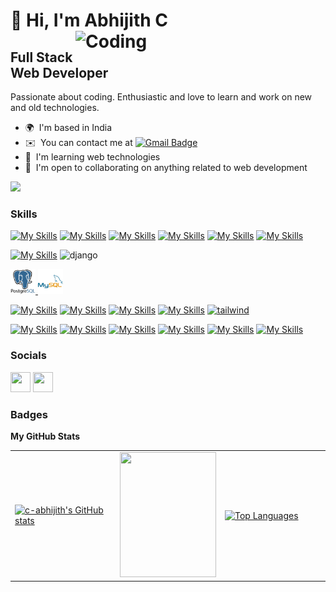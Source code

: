 👋 Hi, I'm Abhijith C
<img align="right" alt="Coding" width="400" src="https://i.pinimg.com/originals/01/32/31/01323190cd6933de96287a5804fd636a.gif">
======================

Full Stack Web Developer
------------------------

Passionate about coding. Enthusiastic and love to learn and work on new and old technologies.

* 🌍  I'm based in India
* ✉️  You can contact me at [![Gmail Badge](https://img.shields.io/badge/-cabhijithofficial@gmail.com-c14438?style=plastic&logo=Gmail&logoColor=white&link=mailto:cabhijithofficial@gmail.com)](mailto:cabhijithofficial@gmail.com)
* 🧠  I'm learning web technologies
* 🤝  I'm open to collaborating on anything related to web development

<a href="https://www.github.com/c-abhijith" target="_blank" rel="noreferrer"><img
src="https://img.shields.io/github/followers/c-abhijith?logo=github&style=for-the-badge&color=0891b2&labelColor=1c1917" /></a>

### Skills

[![My Skills](https://skillicons.dev/icons?i=html)](https://developer.mozilla.org/en-US/docs/Glossary/HTML5) [![My Skills](https://skillicons.dev/icons?i=css)](https://developer.mozilla.org/en-US/docs/Web/CSS) [![My Skills](https://skillicons.dev/icons?i=js)](https://developer.mozilla.org/en-US/docs/Web/JavaScript) [![My Skills](https://skillicons.dev/icons?i=c)](https://www.cprogramming.com/) [![My Skills](https://skillicons.dev/icons?i=py)](https://www.python.org/) [![My Skills](https://skillicons.dev/icons?i=java)](https://www.java.com/en/)

[![My Skills](https://skillicons.dev/icons?i=react)](https://reactjs.org/) <img src="https://cdn.worldvectorlogo.com/logos/django.svg" alt="django" width="40" height="40"/> </a>

<a href="https://www.postgresql.org" target="_blank" rel="noreferrer"> <img src="https://raw.githubusercontent.com/devicons/devicon/master/icons/postgresql/postgresql-original-wordmark.svg" alt="postgresql" width="40" height="40"/> </a><a href="https://www.mysql.com/" target="_blank" rel="noreferrer"> <img src="https://raw.githubusercontent.com/devicons/devicon/master/icons/mysql/mysql-original-wordmark.svg" alt="mysql" width="40" height="40"/> </a>

[![My Skills](https://skillicons.dev/icons?i=bootstrap)](https://getbootstrap.com/) [![My Skills](https://skillicons.dev/icons?i=materialui)](https://mui.com/) [![My Skills](https://skillicons.dev/icons?i=redux)](https://redux.js.org/) [![My Skills](https://skillicons.dev/icons?i=sass)](https://sass-lang.com/)
<a href="https://tailwindcss.com/" target="_blank" rel="noreferrer"> <img src="https://www.vectorlogo.zone/logos/tailwindcss/tailwindcss-icon.svg" alt="tailwind" width="40" height="40"/> </a>

[![My Skills](https://skillicons.dev/icons?i=aws)](https://aws.amazon.com/) [![My Skills](https://skillicons.dev/icons?i=heroku)](https://devcenter.heroku.com/categories/reference) [![My Skills](https://skillicons.dev/icons?i=git)](https://git-scm.com/) [![My Skills](https://skillicons.dev/icons?i=figma)](https://www.figma.com/developers) [![My Skills](https://skillicons.dev/icons?i=github)](https://docs.github.com/en) [![My Skills](https://skillicons.dev/icons?i=linux)](https://www.linux.org/)

### Socials

<p align="left"> <a href="https://github.com/c-abhijith" target="_blank" rel="noreferrer"><img src="https://raw.githubusercontent.com/danielcranney/readme-generator/main/public/icons/socials/github.svg" width="32" height="32" /></a>  <a href="https://www.linkedin.com/in/abhijith-c-632525233/" target="_blank" rel="noreferrer"><img src="https://raw.githubusercontent.com/danielcranney/readme-generator/main/public/icons/socials/linkedin.svg" width="32" height="32" /></a></p>

### Badges


<table style="width: 100%;">
<b>My GitHub Stats</b>
  <tr>
    <td style="width: 33.33%;">
      <a href="http://www.github.com/c-abhijith">
        <img src="https://github-readme-stats.vercel.app/api?username=c-abhijith&show_icons=true&hide=&count_private=true&title_color=0891b2&text_color=ffffff&icon_color=0891b2&bg_color=1c1917&hide_border=true&show_icons=true" alt="c-abhijith's GitHub stats" width="100%" height="200px"/>
      </a>
    </td>
    <td style="width: 33.33%;">
      <a href="http://www.github.com/c-abhijith">
        <img src="https://github-readme-streak-stats.herokuapp.com/?user=c-abhijith&stroke=ffffff&background=1c1917&ring=0891b2&fire=0891b2&currStreakNum=ffffff&currStreakLabel=0891b2&sideNums=ffffff&sideLabels=ffffff&dates=ffffff&hide_border=true" width="100%" height="200px"/>
      </a>
    </td>
    <td style="width: 33.33%;">
      <a href="https://github.com/c-abhijith">
        <img src="https://github-readme-stats.vercel.app/api/top-langs/?username=c-abhijith&layout=compact&langs_count=10&title_color=0891b2&text_color=ffffff&icon_color=0891b2&bg_color=1c1917&hide_border=true&locale=en&custom_title=Top%20Languages" alt="Top Languages" width="100%" height="200px"/>
      </a>
    </td>
  </tr>
</table>




